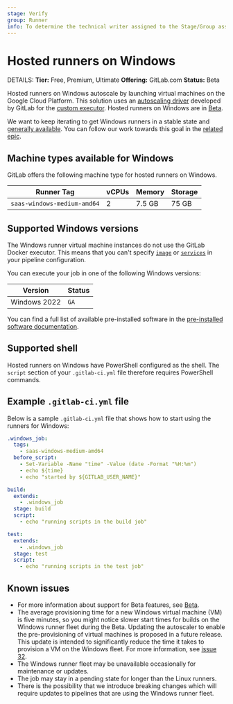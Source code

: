 ```yaml
---
stage: Verify
group: Runner
info: To determine the technical writer assigned to the Stage/Group associated with this page, see https://handbook.gitlab.com/handbook/product/ux/technical-writing/#assignments
---
```


# Hosted runners on Windows

DETAILS:
**Tier:** Free, Premium, Ultimate
**Offering:** GitLab.com
**Status:** Beta

Hosted runners on Windows autoscale by launching virtual machines on
the Google Cloud Platform. This solution uses an
[autoscaling driver](https://gitlab.com/gitlab-org/ci-cd/custom-executor-drivers/autoscaler/-/blob/main/docs/README.md)
developed by GitLab for the [custom executor](https://docs.gitlab.com/runner/executors/custom.html).
Hosted runners on Windows are in [Beta](../../../policy/experiment-beta-support.md#beta).

We want to keep iterating to get Windows runners in a stable state and
[generally available](../../../policy/experiment-beta-support.md#generally-available-ga).
You can follow our work towards this goal in the
[related epic](https://gitlab.com/groups/gitlab-org/-/epics/2162).

## Machine types available for Windows

GitLab offers the following machine type for hosted runners on Windows.

| Runner Tag                  | vCPUs | Memory | Storage |
| --------------------------- | ----- | ------ | ------- |
| `saas-windows-medium-amd64` | 2     | 7.5 GB | 75 GB   |

## Supported Windows versions

The Windows runner virtual machine instances do not use the GitLab Docker executor. This means that you can't specify
[`image`](../../../ci/yaml/index.md#image) or [`services`](../../../ci/yaml/index.md#services) in your pipeline configuration.

You can execute your job in one of the following Windows versions:

| Version      | Status        |
|--------------|---------------|
| Windows 2022 | `GA`          |

You can find a full list of available pre-installed software in
the [pre-installed software documentation](https://gitlab.com/gitlab-org/ci-cd/shared-runners/images/gcp/windows-containers/-/blob/main/cookbooks/preinstalled-software/attributes/default.rb).

## Supported shell

Hosted runners on Windows have PowerShell configured as the shell.
The `script` section of your `.gitlab-ci.yml` file therefore requires PowerShell commands.

## Example `.gitlab-ci.yml` file

Below is a sample `.gitlab-ci.yml` file that shows how to start using the runners for Windows:

```yaml
.windows_job:
  tags:
    - saas-windows-medium-amd64
  before_script:
    - Set-Variable -Name "time" -Value (date -Format "%H:%m")
    - echo ${time}
    - echo "started by ${GITLAB_USER_NAME}"

build:
  extends:
    - .windows_job
  stage: build
  script:
    - echo "running scripts in the build job"

test:
  extends:
    - .windows_job
  stage: test
  script:
    - echo "running scripts in the test job"
```

## Known issues

- For more information about support for Beta features, see [Beta](../../../policy/experiment-beta-support.md#beta).
- The average provisioning time for a new Windows virtual machine (VM) is five minutes, so
  you might notice slower start times for builds on the Windows runner
  fleet during the Beta. Updating the autoscaler to enable the pre-provisioning
  of virtual machines is proposed in a future release. This update is intended to
  significantly reduce the time it takes to provision a VM on the Windows fleet.
  For more information, see [issue 32](https://gitlab.com/gitlab-org/ci-cd/custom-executor-drivers/autoscaler/-/issues/32).
- The Windows runner fleet may be unavailable occasionally
  for maintenance or updates.
- The job may stay in a pending state for longer than the
  Linux runners.
- There is the possibility that we introduce breaking changes which will
  require updates to pipelines that are using the Windows runner
  fleet.
